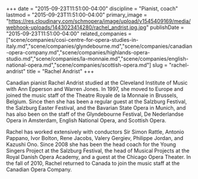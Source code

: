 +++
date = "2015-09-23T11:51:00-04:00"
discipline = "Pianist, coach"
lastmod = "2015-09-23T11:51:00-04:00"
primary_image = "https://res.cloudinary.com/schmopera/image/upload/v1545409169/media/webhook-uploads/1443023414280/rachel_andrist.jpg.jpg"
publishDate = "2015-09-23T11:51:00-04:00"
related_companies = ["scene/companies/cosi-centre-for-opera-studies-in-italy.md","scene/companies/glyndebourne.md","scene/companies/canadian-opera-company.md","scene/companies/highlands-opera-studio.md","scene/companies/la-monnaie.md","scene/companies/english-national-opera.md","scene/companies/scottish-opera.md"]
slug = "rachel-andrist"
title = "Rachel Andrist"
+++

Canadian pianist Rachel Andrist studied at the Cleveland Institute of Music with Ann Epperson and Warren Jones. In 1997, she moved to Europe and joined the music staff of the Theatre Royale de la Monnaie in Brussels, Belgium. Since then she has been a regular guest at the Salzburg Festival, the Salzburg Easter Festival, and the Bavarian State Opera in Munich, and has also been on the staff of the Glyndebourne Festival, De Nederlandse Opera in Amsterdam, English National Opera, and Scottish Opera.

Rachel has worked extensively with conductors Sir Simon Rattle, Antonio Pappano, Ivor Bolton, Rene Jacobs, Valery Gergiev, Philippe Jordan, and Kazushi Ono. Since 2008 she has been the head coach for the Young Singers Project at the Salzburg Festival, the head of Musical Projects at the Royal Danish Opera Academy, and a guest at the Chicago Opera Theater. In the fall of 2010, Rachel returned to Canada to join the music staff at the Canadian Opera Company.
